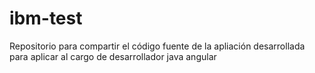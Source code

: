 # ibm-test
Repositorio para compartir el código fuente de la apliación desarrollada para aplicar al cargo de desarrollador java angular

